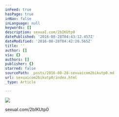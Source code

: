 ```yaml
---
inFeed: true
hasPage: true
inNav: false
inLanguage: null
keywords: []
description: sexuaI.com/2bIKUtp0
datePublished: '2016-08-28T04:43:12.457Z'
dateModified: '2016-08-28T04:42:20.565Z'
title: ''
author: []
via: {}
authors: []
publisher: {}
starred: false
sourcePath: _posts/2016-08-28-sexuaicom2bikutp0.md
url: sexuaicom2bikutp0/index.html
_type: Article

---
```

![](https://the-grid-user-content.s3-us-west-2.amazonaws.com/18ebfc2e-c857-46de-9517-f1f5781de50c.jpg)

sexuaI.com/2bIKUtp0
